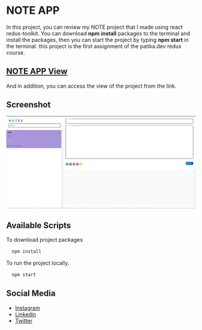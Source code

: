 
# NOTE APP
In this project, you can review my NOTE project that I made using react redux-toolkit. You can download **npm install** packages to the terminal and install the packages, then you can start the project by typing **npm start** in the terminal.
this project is the first assignment of the patika.dev redux course.







## [NOTE APP View](https://noteappwith-reduxtoolkit.netlify.app/)

And in addition, you can access the view of the project from the link.

  
## Screenshot

![Uygulama Ekran Görüntüsü](https://github.com/HaktanAlbayrak/note-app/blob/master/image/notesapp.jpg)

  
##
    
## Available Scripts

To download project packages

```bash
  npm install
```

To run the project locally.

```bash
  npm start
```


  
## Social Media

- [Instagram](https://www.instagram.com/haktan_albyrk/)
- [Linkedin](https://www.linkedin.com/in/haktan-albayrak-55539422b/) 
- [Twitter](https://twitter.com/Haktan_Albyrk) 

  

  
